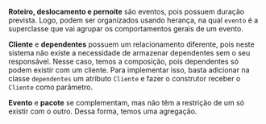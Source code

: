 **Roteiro, deslocamento e pernoite** são eventos, pois possuem duração prevista. Logo, podem ser organizados usando herança, na qual `evento` é a superclasse que vai agrupar os comportamentos gerais de um evento.

**Cliente** e **dependentes** possuem um relacionamento diferente, pois neste sistema não existe a necessidade de armazenar dependentes sem o seu responsável. Nesse caso, temos a composição, pois dependentes só podem existir com um cliente. Para implementar isso, basta adicionar na classe `dependentes` um atributo `Cliente` e fazer o construtor receber o `Cliente` como parâmetro.

**Evento** e **pacote** se complementam, mas não têm a restrição de um só existir com o outro. Dessa forma, temos uma agregação.
